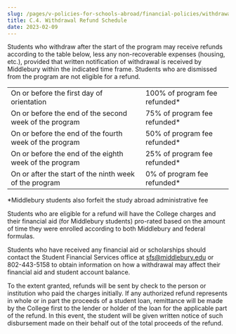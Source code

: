 ```yaml
---
slug: /pages/v-policies-for-schools-abroad/financial-policies/withdrawal-refund-schedule
title: C.4. Withdrawal Refund Schedule
date: 2023-02-09
---
```

Students who withdraw after the start of the program may receive refunds according to the table below, less any non-recoverable expenses (housing, etc.), provided that written notification of withdrawal is received by Middlebury within the indicated time frame. Students who are dismissed from the program are not eligible for a refund.

<table><tbody><tr><td>On or before the first day of orientation</td><td>100% of program fee refunded*</td></tr><tr><td>On or before the end of the second week of the program</td><td>75% of program fee refunded*</td></tr><tr><td>On or before the end of the fourth week of the program</td><td>50% of program fee refunded*</td></tr><tr><td>On or before the end of the eighth week of the program</td><td>25% of program fee refunded*</td></tr><tr><td>On or after the start of the ninth week of the program</td><td>0% of program fee refunded*</td></tr></tbody></table>

\*Middlebury students also forfeit the study abroad administrative fee

Students who are eligible for a refund will have the College charges and their financial aid (for Middlebury students) pro-rated based on the amount of time they were enrolled according to both Middlebury and federal formulas.

Students who have received any financial aid or scholarships should contact the Student Financial Services office at [sfs@middlebury.edu](mailto:sfs@middlebury.edu) or 802-443-5158 to obtain information on how a withdrawal may affect their financial aid and student account balance.

To the extent granted, refunds will be sent by check to the person or institution who paid the charges initially. If any authorized refund represents in whole or in part the proceeds of a student loan, remittance will be made by the College first to the lender or holder of the loan for the applicable part of the refund. In this event, the student will be given written notice of such disbursement made on their behalf out of the total proceeds of the refund.